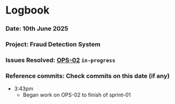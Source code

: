 # Logbook
### Date: 10th June 2025
### Project: Fraud Detection System
### Issues Resolved: [OPS-02](https://github.com/EsosaOrumwese/fraud-detection-system/issues/10) `in-progress`
### Reference commits: Check commits on this date (if any)

* 3:43pm
  * Began work on OPS-02 to finish of sprint-01